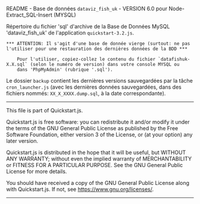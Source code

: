
README - Base de données `dataviz_fish_uk` - VERSION 6.0 pour Node-Extract_SQL-Insert (MYSQL)

Répertoire du fichier 'sql' d'archive de la Base de Données MySQL 'dataviz_fish_uk' de l'application `quickstart-3.2.js`.


    *** ATTENTION: Il s'agit d'une base de donnée vierge (surtout: ne pas l'utiliser pour une restauration des dernières données de la BDD ***

		Pour l'utiliser, copiez-collez le contenu du fichier `datafishuk-X.X.sql` (selon le numéro de version) dans votre console MYSQL ou 
		dans 'PhpMyAdmin' (rubrique '.sql').


Le dossier `backup` contient les dernières versions sauvegardées par la tâche  `cron_launcher.js` (avec les dernières données sauvegardées, dans des fichiers nommés: `XX_X_XXXX.dump.sql`, à la date correspondante).

-----------------------------------------------------------------------------------------------------------------------------


This file is part of Quickstart.js.


Quickstart.js is free software: you can redistribute it and/or modify
it under the terms of the GNU General Public License as published by
the Free Software Foundation, either version 3 of the License, or
(at your option) any later version.


Quickstart.js is distributed in the hope that it will be useful,
but WITHOUT ANY WARRANTY; without even the implied warranty of
MERCHANTABILITY or FITNESS FOR A PARTICULAR PURPOSE.  See the
GNU General Public License for more details.

You should have received a copy of the GNU General Public License
along with Quickstart.js.  If not, see <https://www.gnu.org/licenses/>.

       
------------------------------------------------------------------------------------------------------------------------------

